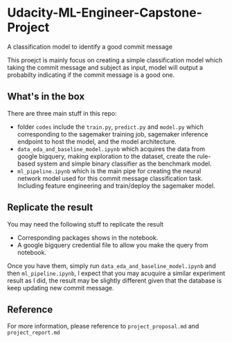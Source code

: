 # Udacity-ML-Engineer-Capstone-Project
A classification model to identify a good commit message

This proejct is mainly focus on creating a simple classification model which taking the commit message and subject as input, model will output a probabilty indicating if the commit message is a good one.

## What's in the box
There are three main stuff in this repo:
- folder `codes` include the `train.py`, `predict.py` and `model.py` which corresponding to the sagemaker training job, sagemaker inference endpoint to host the model, and the model architecture.
- `data_eda_and_baseline_model.ipynb` which acquires the data from google bigquery, making exploration to the dataset, create the rule-based system and simple binary classifier as the benchmark model.
- `ml_pipeline.ipynb` which is the main pipe for creating the neural network model used for this commit message classification task. Including feature engineering and train/deploy the sagemaker model.

## Replicate the result
You may need the following stuff to replicate the result
- Corresponding packages shows in the notebook.
- A google bigquery credential file to allow you make the query from notebook.

Once you have them, simply run `data_eda_and_baseline_model.ipynb` and then `ml_pipeline.ipynb`, I expect that you may acuquire a similar experiment result as I did, the result may be slightly different given that the database is keep updating new commit message.

## Reference
For more information, please reference to `project_proposal.md` and `project_report.md`
